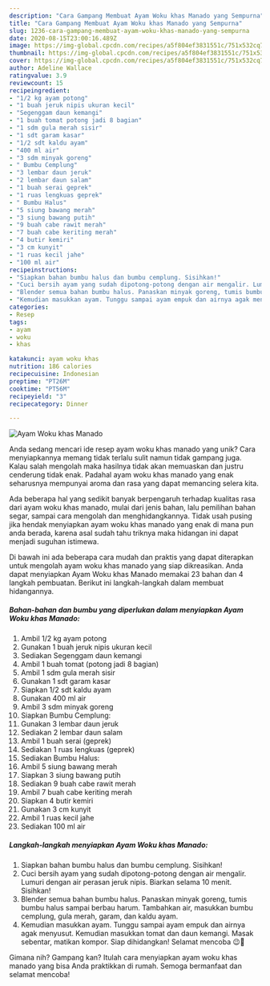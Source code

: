 ```yaml
---
description: "Cara Gampang Membuat Ayam Woku khas Manado yang Sempurna"
title: "Cara Gampang Membuat Ayam Woku khas Manado yang Sempurna"
slug: 1236-cara-gampang-membuat-ayam-woku-khas-manado-yang-sempurna
date: 2020-08-15T23:00:16.489Z
image: https://img-global.cpcdn.com/recipes/a5f804ef3831551c/751x532cq70/ayam-woku-khas-manado-foto-resep-utama.jpg
thumbnail: https://img-global.cpcdn.com/recipes/a5f804ef3831551c/751x532cq70/ayam-woku-khas-manado-foto-resep-utama.jpg
cover: https://img-global.cpcdn.com/recipes/a5f804ef3831551c/751x532cq70/ayam-woku-khas-manado-foto-resep-utama.jpg
author: Adeline Wallace
ratingvalue: 3.9
reviewcount: 15
recipeingredient:
- "1/2 kg ayam potong"
- "1 buah jeruk nipis ukuran kecil"
- "Segenggam daun kemangi"
- "1 buah tomat potong jadi 8 bagian"
- "1 sdm gula merah sisir"
- "1 sdt garam kasar"
- "1/2 sdt kaldu ayam"
- "400 ml air"
- "3 sdm minyak goreng"
- " Bumbu Cemplung"
- "3 lembar daun jeruk"
- "2 lembar daun salam"
- "1 buah serai geprek"
- "1 ruas lengkuas geprek"
- " Bumbu Halus"
- "5 siung bawang merah"
- "3 siung bawang putih"
- "9 buah cabe rawit merah"
- "7 buah cabe keriting merah"
- "4 butir kemiri"
- "3 cm kunyit"
- "1 ruas kecil jahe"
- "100 ml air"
recipeinstructions:
- "Siapkan bahan bumbu halus dan bumbu cemplung. Sisihkan!"
- "Cuci bersih ayam yang sudah dipotong-potong dengan air mengalir. Lumuri dengan air perasan jeruk nipis. Biarkan selama 10 menit. Sisihkan!"
- "Blender semua bahan bumbu halus. Panaskan minyak goreng, tumis bumbu halus sampai berbau harum. Tambahkan air, masukkan bumbu cemplung, gula merah, garam, dan kaldu ayam."
- "Kemudian masukkan ayam. Tunggu sampai ayam empuk dan airnya agak menyusut. Kemudian masukkan tomat dan daun kemangi. Masak sebentar, matikan kompor. Siap dihidangkan! Selamat mencoba 😉🤗"
categories:
- Resep
tags:
- ayam
- woku
- khas

katakunci: ayam woku khas 
nutrition: 186 calories
recipecuisine: Indonesian
preptime: "PT26M"
cooktime: "PT56M"
recipeyield: "3"
recipecategory: Dinner

---
```



![Ayam Woku khas Manado](https://img-global.cpcdn.com/recipes/a5f804ef3831551c/751x532cq70/ayam-woku-khas-manado-foto-resep-utama.jpg)

Anda sedang mencari ide resep ayam woku khas manado yang unik? Cara menyiapkannya memang tidak terlalu sulit namun tidak gampang juga. Kalau salah mengolah maka hasilnya tidak akan memuaskan dan justru cenderung tidak enak. Padahal ayam woku khas manado yang enak seharusnya mempunyai aroma dan rasa yang dapat memancing selera kita.

Ada beberapa hal yang sedikit banyak berpengaruh terhadap kualitas rasa dari ayam woku khas manado, mulai dari jenis bahan, lalu pemilihan bahan segar, sampai cara mengolah dan menghidangkannya. Tidak usah pusing jika hendak menyiapkan ayam woku khas manado yang enak di mana pun anda berada, karena asal sudah tahu triknya maka hidangan ini dapat menjadi suguhan istimewa.




Di bawah ini ada beberapa cara mudah dan praktis yang dapat diterapkan untuk mengolah ayam woku khas manado yang siap dikreasikan. Anda dapat menyiapkan Ayam Woku khas Manado memakai 23 bahan dan 4 langkah pembuatan. Berikut ini langkah-langkah dalam membuat hidangannya.

<!--inarticleads1-->

##### Bahan-bahan dan bumbu yang diperlukan dalam menyiapkan Ayam Woku khas Manado:

1. Ambil 1/2 kg ayam potong
1. Gunakan 1 buah jeruk nipis ukuran kecil
1. Sediakan Segenggam daun kemangi
1. Ambil 1 buah tomat (potong jadi 8 bagian)
1. Ambil 1 sdm gula merah sisir
1. Gunakan 1 sdt garam kasar
1. Siapkan 1/2 sdt kaldu ayam
1. Gunakan 400 ml air
1. Ambil 3 sdm minyak goreng
1. Siapkan  Bumbu Cemplung:
1. Gunakan 3 lembar daun jeruk
1. Sediakan 2 lembar daun salam
1. Ambil 1 buah serai (geprek)
1. Sediakan 1 ruas lengkuas (geprek)
1. Sediakan  Bumbu Halus:
1. Ambil 5 siung bawang merah
1. Siapkan 3 siung bawang putih
1. Sediakan 9 buah cabe rawit merah
1. Ambil 7 buah cabe keriting merah
1. Siapkan 4 butir kemiri
1. Gunakan 3 cm kunyit
1. Ambil 1 ruas kecil jahe
1. Sediakan 100 ml air




<!--inarticleads2-->

##### Langkah-langkah menyiapkan Ayam Woku khas Manado:

1. Siapkan bahan bumbu halus dan bumbu cemplung. Sisihkan!
1. Cuci bersih ayam yang sudah dipotong-potong dengan air mengalir. Lumuri dengan air perasan jeruk nipis. Biarkan selama 10 menit. Sisihkan!
1. Blender semua bahan bumbu halus. Panaskan minyak goreng, tumis bumbu halus sampai berbau harum. Tambahkan air, masukkan bumbu cemplung, gula merah, garam, dan kaldu ayam.
1. Kemudian masukkan ayam. Tunggu sampai ayam empuk dan airnya agak menyusut. Kemudian masukkan tomat dan daun kemangi. Masak sebentar, matikan kompor. Siap dihidangkan! Selamat mencoba 😉🤗




Gimana nih? Gampang kan? Itulah cara menyiapkan ayam woku khas manado yang bisa Anda praktikkan di rumah. Semoga bermanfaat dan selamat mencoba!
